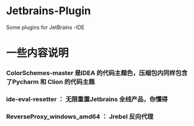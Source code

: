 # Jetbrains-Plugin
Some plugins for JetBrains -IDE

# 一些内容说明

### ColorSchemes-master  是IDEA 的代码主题色，压缩包内同样包含了Pycharm 和 Clion 的代码主题

### ide-eval-resetter ： 无限重置Jetbrains 全线产品，你懂得

### ReverseProxy_windows_amd64 ： Jrebel 反向代理

